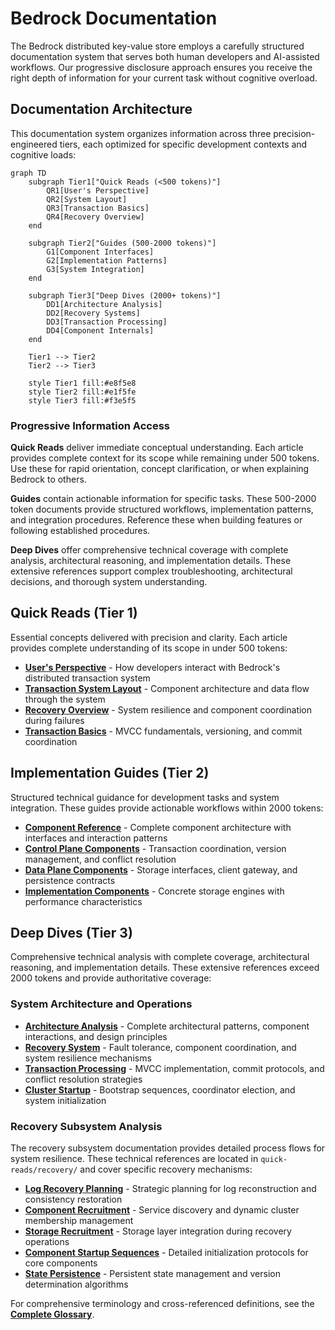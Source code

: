 
# Bedrock Documentation

The Bedrock distributed key-value store employs a carefully structured documentation system that serves both human developers and AI-assisted workflows. Our progressive disclosure approach ensures you receive the right depth of information for your current task without cognitive overload.

## Documentation Architecture

This documentation system organizes information across three precision-engineered tiers, each optimized for specific development contexts and cognitive loads:

```mermaid
graph TD
    subgraph Tier1["Quick Reads (<500 tokens)"]
        QR1[User's Perspective]
        QR2[System Layout]
        QR3[Transaction Basics]
        QR4[Recovery Overview]
    end
    
    subgraph Tier2["Guides (500-2000 tokens)"]
        G1[Component Interfaces]
        G2[Implementation Patterns]
        G3[System Integration]
    end
    
    subgraph Tier3["Deep Dives (2000+ tokens)"]
        DD1[Architecture Analysis]
        DD2[Recovery Systems]
        DD3[Transaction Processing]
        DD4[Component Internals]
    end
    
    Tier1 --> Tier2
    Tier2 --> Tier3
    
    style Tier1 fill:#e8f5e8
    style Tier2 fill:#e1f5fe
    style Tier3 fill:#f3e5f5
```

### Progressive Information Access

**Quick Reads** deliver immediate conceptual understanding. Each article provides complete context for its scope while remaining under 500 tokens. Use these for rapid orientation, concept clarification, or when explaining Bedrock to others.

**Guides** contain actionable information for specific tasks. These 500-2000 token documents provide structured workflows, implementation patterns, and integration procedures. Reference these when building features or following established procedures.

**Deep Dives** offer comprehensive technical coverage with complete analysis, architectural reasoning, and implementation details. These extensive references support complex troubleshooting, architectural decisions, and thorough system understanding.

## Quick Reads (Tier 1)

Essential concepts delivered with precision and clarity. Each article provides complete understanding of its scope in under 500 tokens:

- **[User's Perspective](quick-reads/users-perspective.md)** - How developers interact with Bedrock's distributed transaction system
- **[Transaction System Layout](quick-reads/transaction-system-layout.md)** - Component architecture and data flow through the system
- **[Recovery Overview](quick-reads/recovery.md)** - System resilience and component coordination during failures  
- **[Transaction Basics](quick-reads/transactions.md)** - MVCC fundamentals, versioning, and commit coordination

## Implementation Guides (Tier 2)

Structured technical guidance for development tasks and system integration. These guides provide actionable workflows within 2000 tokens:

- **[Component Reference](components/README.md)** - Complete component architecture with interfaces and interaction patterns
- **[Control Plane Components](components/control-plane/)** - Transaction coordination, version management, and conflict resolution
- **[Data Plane Components](components/data-plane/)** - Storage interfaces, client gateway, and persistence contracts
- **[Implementation Components](components/implementations/)** - Concrete storage engines with performance characteristics

## Deep Dives (Tier 3)

Comprehensive technical analysis with complete coverage, architectural reasoning, and implementation details. These extensive references exceed 2000 tokens and provide authoritative coverage:

### System Architecture and Operations

- **[Architecture Analysis](deep-dives/architecture.md)** - Complete architectural patterns, component interactions, and design principles
- **[Recovery System](deep-dives/recovery.md)** - Fault tolerance, component coordination, and system resilience mechanisms  
- **[Transaction Processing](deep-dives/transactions.md)** - MVCC implementation, commit protocols, and conflict resolution strategies
- **[Cluster Startup](deep-dives/cluster-startup.md)** - Bootstrap sequences, coordinator election, and system initialization

### Recovery Subsystem Analysis

The recovery subsystem documentation provides detailed process flows for system resilience. These technical references are located in `quick-reads/recovery/` and cover specific recovery mechanisms:

- **[Log Recovery Planning](quick-reads/recovery/log-recovery-planning.md)** - Strategic planning for log reconstruction and consistency restoration
- **[Component Recruitment](quick-reads/recovery/log-recruitment.md)** - Service discovery and dynamic cluster membership management
- **[Storage Recruitment](quick-reads/recovery/storage-recruitment.md)** - Storage layer integration during recovery operations
- **[Component Startup Sequences](quick-reads/recovery/sequencer-startup.md)** - Detailed initialization protocols for core components
- **[State Persistence](quick-reads/recovery/persistence.md)** - Persistent state management and version determination algorithms

For comprehensive terminology and cross-referenced definitions, see the **[Complete Glossary](glossary.md)**.